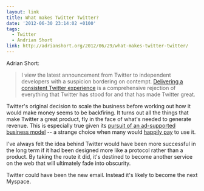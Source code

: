 ```yaml
---
layout: link
title: What makes Twitter Twitter?
date: '2012-06-30 23:14:02 +0100'
tags:
  - Twitter
  - Andrian Short
link: http://adrianshort.org/2012/06/29/what-makes-twitter-twitter/
---
```

Adrian Short:

> I view the latest announcement from Twitter to independent developers with a suspicion bordering on contempt. [Delivering a consistent Twitter experience][1] is a comprehensive rejection of everything that Twitter has stood for and that has made Twitter great.

Twitter's original decision to scale the business before working out how it would make money seems to be backfiring. It turns out all the things that make Twitter a great product, fly in the face of what's needed to generate revenue. This is especially true given its [pursuit of an ad-supported business model][2] -- a strange choice when many would [happily pay][3] to use it.

I've always felt the idea behind Twitter would have been more successful in the long term if it had been designed more like a protocol rather than a product. By taking the route it did, it's destined to become another service on the web that will ultimately fade into obscurity.

Twitter could have been the new email. Instead it's likely to become the next Myspace.

[1]: https://dev.twitter.com/blog/delivering-consistent-twitter-experience
[2]: http://www.wired.com/business/2010/04/twitter-unveils-ad-supported-business-model/
[3]: http://minimalmac.com/post/13848961011/dont-be-a-free-user-pinboard-blog
